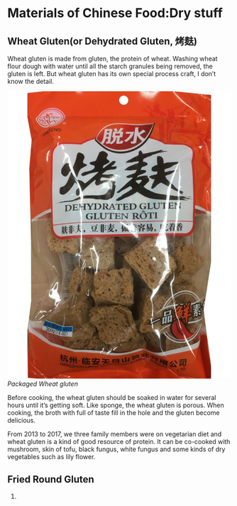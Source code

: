 # Materials of Chinese Food:Dry stuff

## Wheat Gluten(or Dehydrated Gluten, 烤麸)

Wheat gluten is made from gluten, the protein of wheat. Washing wheat flour dough with water until all the starch granules being removed, the gluten is left. But wheat gluten has its own special process craft, I don’t know the detail.



![wheat gluten](dehydrated_gluten.jpg) *Packaged Wheat gluten*



Before cooking, the wheat gluten should be soaked in water for several hours until it’s getting soft. Like sponge, the wheat gluten is porous. When cooking, the broth with full of taste fill in the hole and the gluten become delicious.



From 2013 to 2017, we three family members were on vegetarian diet and wheat gluten is a kind of good resource of protein. It can be co-cooked with mushroom, skin of tofu, black fungus, white fungus and some kinds of dry vegetables such as lily flower.



## Fried Round Gluten 

1. 